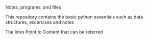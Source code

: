Notes, programs, and files

This repository contains the basic python essentials such as data structures, excercises and notes

The links Point to Content that can be referred
